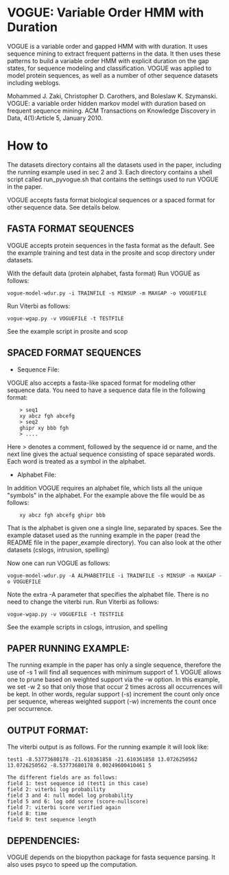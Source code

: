 # VOGUE: Variable Order HMM with Duration

VOGUE is a variable order and gapped HMM with with duration. It uses sequence mining to extract frequent patterns in the data. It then uses these patterns to build a variable order HMM with explicit duration on the gap states, for sequence modeling and classification. VOGUE was applied to model protein sequences, as well as a number of other sequence datasets including weblogs.

Mohammed J. Zaki, Christopher D. Carothers, and Boleslaw K. Szymanski. VOGUE: a variable order hidden markov model with duration based on frequent sequence mining. ACM Transactions on Knowledge Discovery in Data, 4(1):Article 5, January 2010.


# How to

The datasets directory contains all the datasets used in the
paper, including the running example used in sec 2 and 3. Each
directory contains a shell script called run_pyvogue.sh that
contains the settings used to run VOGUE in the paper.

VOGUE accepts fasta format biological sequences or a spaced
format for other sequence data. See details below.

FASTA FORMAT SEQUENCES
----------------------

VOGUE accepts protein sequences in the fasta format as the
default. See the example training and test data in the prosite
and scop directory under datasets. 

With the default data (protein alphabet, fasta format)
Run VOGUE as follows:

    vogue-model-wdur.py -i TRAINFILE -s MINSUP -m MAXGAP -o VOGUEFILE

Run Viterbi as follows:

    vogue-wgap.py -v VOGUEFILE -t TESTFILE

See the example script in prosite and scop

SPACED FORMAT SEQUENCES
------------------------

* Sequence File:

VOGUE also accepts a fasta-like spaced format for modeling other
sequence data. You need to have a sequence data file in the
following format:

        > seq1
        xy abcz fgh abcefg
        > seq2 
        ghipr xy bbb fgh
        > .... 

Here > denotes a comment, followed by the sequence id or name,
and the next line gives the actual sequence consisting of space
separated words. Each word is treated as a symbol in the
alphabet. 

* Alphabet File:

In addition VOGUE requires an alphabet file, which lists all the
unique "symbols" in the alphabet. For the example above the file
would be as follows:

        xy abcz fgh abcefg ghipr bbb

That is the alphabet is given one a single line, separated by
spaces. See the example dataset used as the running example in
the paper (read the README file in the paper_example directory).
You can also look at the other datasets (cslogs, intrusion,
spelling)  

Now one can run VOGUE as follows:

    vogue-model-wdur.py -A ALPHABETFILE -i TRAINFILE -s MINSUP -m MAXGAP -o VOGUEFILE

Note the extra -A parameter that specifies the alphabet file.
There is no need to change the viterbi run. Run Viterbi as follows:

    vogue-wgap.py -v VOGUEFILE -t TESTFILE

See the example scripts in cslogs, intrusion, and spelling

PAPER RUNNING EXAMPLE:
-----------------------

The running example in the paper has only a single sequence,
therefore the use of -s 1 will find all sequences with
minimum support of 1. VOGUE allows one to prune based on
weighted support via the -w option. In this example, we set
-w 2 so that only those that occur 2 times across all
occurrences will be kept. In other words, regular support
(-s) increment the count only once per sequence, whereas
weighted support (-w) increments the count once per
occurrence.

OUTPUT FORMAT:
--------------

The viterbi output is as follows. For the running example it will
look like:

    test1 -8.53773680178 -21.610361858 -21.610361858 13.0726250562 13.0726250562 -8.53773680178 0.00249600410461 5

    The different fields are as follows:
    field 1: test sequence id (test1 in this case) 
    field 2: viterbi log probability
    field 3 and 4: null model log probability 
    field 5 and 6: log odd score (score-nullscore)
    field 7: viterbi score verified again
    field 8: time
    field 9: test sequence length

DEPENDENCIES:
--------------
VOGUE depends on the biopython package for fasta sequence parsing.
It also uses psyco to speed up the computation.



